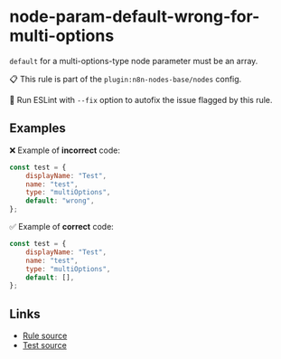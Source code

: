 [//]: # "File generated from a template. Do not edit this file directly."

# node-param-default-wrong-for-multi-options

`default` for a multi-options-type node parameter must be an array.

📋 This rule is part of the `plugin:n8n-nodes-base/nodes` config.

🔧 Run ESLint with `--fix` option to autofix the issue flagged by this rule.

## Examples

❌ Example of **incorrect** code:

```js
const test = {
	displayName: "Test",
	name: "test",
	type: "multiOptions",
	default: "wrong",
};
```

✅ Example of **correct** code:

```js
const test = {
	displayName: "Test",
	name: "test",
	type: "multiOptions",
	default: [],
};
```

## Links

- [Rule source](../../lib/rules/node-param-default-wrong-for-multi-options.ts)
- [Test source](../../tests/node-param-default-wrong-for-multi-options.test.ts)
